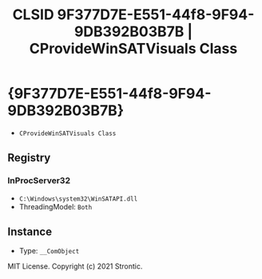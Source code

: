 ﻿---
title: "CLSID 9F377D7E-E551-44f8-9F94-9DB392B03B7B | CProvideWinSATVisuals Class"
excerpt: What is COM-Object CLSID 9F377D7E-E551-44f8-9F94-9DB392B03B7B?
---

# {9F377D7E-E551-44f8-9F94-9DB392B03B7B}

* `CProvideWinSATVisuals Class`

## Registry


### InProcServer32

* `C:\Windows\system32\WinSATAPI.dll`
* ThreadingModel: `Both`

## Instance

* Type: `__ComObject`

MIT License. Copyright (c) 2021 Strontic.


